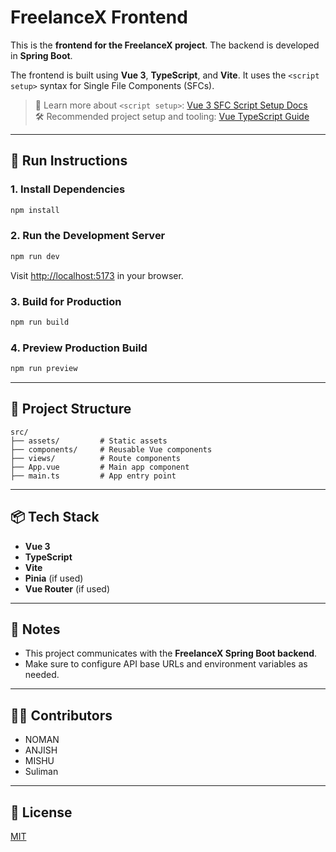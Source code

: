 # FreelanceX Frontend

This is the **frontend for the FreelanceX project**. The backend is developed in **Spring Boot**.

The frontend is built using **Vue 3**, **TypeScript**, and **Vite**. It uses the `<script setup>` syntax for Single File Components (SFCs).

> 📘 Learn more about `<script setup>`: [Vue 3 SFC Script Setup Docs](https://v3.vuejs.org/api/sfc-script-setup.html#sfc-script-setup)  
> 🛠 Recommended project setup and tooling: [Vue TypeScript Guide](https://vuejs.org/guide/typescript/overview.html#project-setup)

---

## 🚀 Run Instructions

### 1. Install Dependencies

```bash
npm install
```

### 2. Run the Development Server

```bash
npm run dev
```

Visit [http://localhost:5173](http://localhost:5173) in your browser.

### 3. Build for Production

```bash
npm run build
```

### 4. Preview Production Build

```bash
npm run preview
```

---

## 📁 Project Structure

```
src/
├── assets/         # Static assets
├── components/     # Reusable Vue components
├── views/          # Route components
├── App.vue         # Main app component
├── main.ts         # App entry point
```

---

## 📦 Tech Stack

- **Vue 3**
- **TypeScript**
- **Vite**
- **Pinia** (if used)
- **Vue Router** (if used)

---

## 📌 Notes

- This project communicates with the **FreelanceX Spring Boot backend**.
- Make sure to configure API base URLs and environment variables as needed.

---

## 🧑‍💻 Contributors

- NOMAN
- ANJISH
- MISHU
- Suliman

---

## 📄 License

[MIT](LICENSE)

